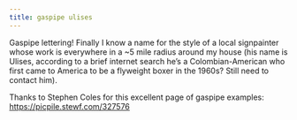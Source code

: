 ```yaml
---
title: gaspipe ulises
---
```


Gaspipe lettering! Finally I know a name for the style of a local signpainter whose work is everywhere in a ~5 mile radius around my house (his name is Ulises, according to a brief internet search he’s a Colombian-American who first came to America to be a flyweight boxer in the 1960s? Still need to contact him).

Thanks to Stephen Coles for this excellent page of gaspipe examples: https://picpile.stewf.com/327576